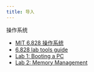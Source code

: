 ```yaml
---
title: 导入
---
```


操作系统

- [MIT 6.828 操作系统](https://pdos.csail.mit.edu/6.828/2018/schedule.html)
- [6.828 lab tools guide](https://pdos.csail.mit.edu/6.828/2018/labguide.html)
- [Lab 1: Booting a PC](https://pdos.csail.mit.edu/6.828/2018/labs/lab1/)
- [Lab 2: Memory Management](https://pdos.csail.mit.edu/6.828/2018/labs/lab2/)
